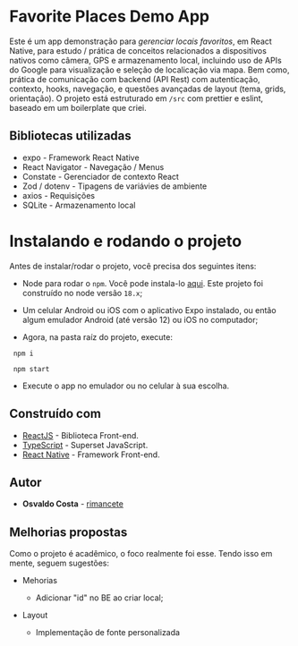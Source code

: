 
# Favorite Places Demo App

Este é um app demonstração para *gerenciar locais favoritos*, em React Native, para estudo / prática de conceitos relacionados a dispositivos nativos como câmera, GPS e armazenamento local, incluindo uso de APIs do Google para visualização e seleção de localicação via mapa. Bem como, prática de comunicação com backend (API Rest) com autenticação, contexto, hooks, navegação, e questões avançadas de layout (tema, grids, orientação).
O projeto está estruturado em `/src` com prettier e eslint, baseado em um boilerplate que criei.
<!-- 
### Mobile Perspectiva:
![nav](./docs/app.gif) -->

## Bibliotecas utilizadas

- expo - Framework React Native
- React Navigator - Navegação / Menus
- Constate - Gerenciador de contexto React
- Zod / dotenv - Tipagens de variávies de ambiente
- axios - Requisições
- SQLite - Armazenamento local

# Instalando e rodando o projeto
Antes de instalar/rodar o projeto, você precisa dos seguintes itens:
- Node para rodar o `npm`. Você pode instala-lo [aqui](https://nodejs.org/en/). Este projeto foi construído no node versão `18.x`;
- Um celular Android ou iOS com o aplicativo Expo instalado, ou então algum emulador Android (até versão 12) ou iOS no computador;

- Agora, na pasta raíz do projeto, execute:
```
 npm i
```

```
 npm start
```

- Execute o app no emulador ou no celular à sua escolha.
## Construído com

- [ReactJS](https://pt-br.reactjs.org/) - Biblioteca Front-end.
- [TypeScript](https://www.typescriptlang.org/) - Superset JavaScript.
- [React Native](https://reactnative.dev/) - Framework Front-end.

## Autor

- **Osvaldo Costa** - [rimancete](https://github.com/rimancete)

## Melhorias propostas

Como o projeto é acadêmico, o foco realmente foi esse. Tendo isso em mente, seguem sugestões:

- Mehorias
  - Adicionar "id" no BE ao criar local;

- Layout
  - Implementação de fonte personalizada